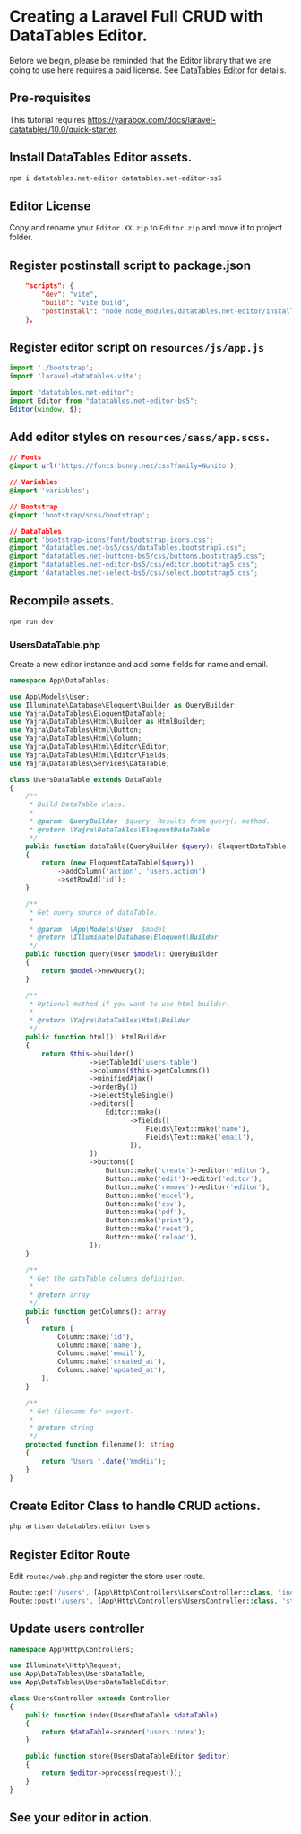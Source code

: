 # Creating a Laravel Full CRUD with DataTables Editor.

Before we begin, please be reminded that the Editor library that we are going to use here requires a paid license.
See [DataTables Editor](https://editor.datatables.net/purchase/index) for details.

## Pre-requisites

This tutorial requires https://yajrabox.com/docs/laravel-datatables/10.0/quick-starter.

## Install DataTables Editor assets.

```sh
npm i datatables.net-editor datatables.net-editor-bs5
```

## Editor License

Copy and rename your `Editor.XX.zip` to `Editor.zip` and move it to project folder.

## Register postinstall script to package.json

```json
    "scripts": {
        "dev": "vite",
        "build": "vite build",
        "postinstall": "node node_modules/datatables.net-editor/install.js ./Editor.zip"
    },
```

## Register editor script on `resources/js/app.js`

```js
import './bootstrap';
import 'laravel-datatables-vite';

import "datatables.net-editor";
import Editor from "datatables.net-editor-bs5";
Editor(window, $);
```

## Add editor styles on `resources/sass/app.scss`.

```css
// Fonts
@import url('https://fonts.bunny.net/css?family=Nunito');

// Variables
@import 'variables';

// Bootstrap
@import 'bootstrap/scss/bootstrap';

// DataTables
@import 'bootstrap-icons/font/bootstrap-icons.css';
@import "datatables.net-bs5/css/dataTables.bootstrap5.css";
@import "datatables.net-buttons-bs5/css/buttons.bootstrap5.css";
@import "datatables.net-editor-bs5/css/editor.bootstrap5.css";
@import 'datatables.net-select-bs5/css/select.bootstrap5.css';
```

## Recompile assets.

```sh
npm run dev
```

### UsersDataTable.php

Create a new editor instance and add some fields for name and email.

```php
namespace App\DataTables;

use App\Models\User;
use Illuminate\Database\Eloquent\Builder as QueryBuilder;
use Yajra\DataTables\EloquentDataTable;
use Yajra\DataTables\Html\Builder as HtmlBuilder;
use Yajra\DataTables\Html\Button;
use Yajra\DataTables\Html\Column;
use Yajra\DataTables\Html\Editor\Editor;
use Yajra\DataTables\Html\Editor\Fields;
use Yajra\DataTables\Services\DataTable;

class UsersDataTable extends DataTable
{
    /**
     * Build DataTable class.
     *
     * @param  QueryBuilder  $query  Results from query() method.
     * @return \Yajra\DataTables\EloquentDataTable
     */
    public function dataTable(QueryBuilder $query): EloquentDataTable
    {
        return (new EloquentDataTable($query))
            ->addColumn('action', 'users.action')
            ->setRowId('id');
    }

    /**
     * Get query source of dataTable.
     *
     * @param  \App\Models\User  $model
     * @return \Illuminate\Database\Eloquent\Builder
     */
    public function query(User $model): QueryBuilder
    {
        return $model->newQuery();
    }

    /**
     * Optional method if you want to use html builder.
     *
     * @return \Yajra\DataTables\Html\Builder
     */
    public function html(): HtmlBuilder
    {
        return $this->builder()
                    ->setTableId('users-table')
                    ->columns($this->getColumns())
                    ->minifiedAjax()
                    ->orderBy(1)
                    ->selectStyleSingle()
                    ->editors([
                        Editor::make()
                              ->fields([
                                  Fields\Text::make('name'),
                                  Fields\Text::make('email'),
                              ]),
                    ])
                    ->buttons([
                        Button::make('create')->editor('editor'),
                        Button::make('edit')->editor('editor'),
                        Button::make('remove')->editor('editor'),
                        Button::make('excel'),
                        Button::make('csv'),
                        Button::make('pdf'),
                        Button::make('print'),
                        Button::make('reset'),
                        Button::make('reload'),
                    ]);
    }

    /**
     * Get the dataTable columns definition.
     *
     * @return array
     */
    public function getColumns(): array
    {
        return [
            Column::make('id'),
            Column::make('name'),
            Column::make('email'),
            Column::make('created_at'),
            Column::make('updated_at'),
        ];
    }

    /**
     * Get filename for export.
     *
     * @return string
     */
    protected function filename(): string
    {
        return 'Users_'.date('YmdHis');
    }
}
```

## Create Editor Class to handle CRUD actions.

```sh
php artisan datatables:editor Users
```

## Register Editor Route

Edit `routes/web.php` and register the store user route.

```php
Route::get('/users', [App\Http\Controllers\UsersController::class, 'index'])->name('users.index');
Route::post('/users', [App\Http\Controllers\UsersController::class, 'store'])->name('users.store');
```

## Update users controller

```php
namespace App\Http\Controllers;

use Illuminate\Http\Request;
use App\DataTables\UsersDataTable;
use App\DataTables\UsersDataTableEditor;

class UsersController extends Controller
{
    public function index(UsersDataTable $dataTable)
    {
        return $dataTable->render('users.index');
    }

    public function store(UsersDataTableEditor $editor)
    {
        return $editor->process(request());
    }
}
```

## See your editor in action.
